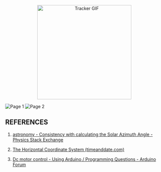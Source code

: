 <p align="center">
  <img src="https://github.com/git-dibwar/Worm-gear-driven-azimuth-elevate-solar-tracker/blob/main/report/tracker.gif" alt="Tracker GIF" width="300"/>
</p>

![Page 1](https://github.com/git-dibwar/Worm-gear-driven-azimuth-elevate-solar-tracker/blob/main/report/page1.jpg)
![Page 2](https://github.com/git-dibwar/Worm-gear-driven-azimuth-elevate-solar-trackerr/blob/main/report/page2.jpg)

## REFERENCES
1. [astronomy - Consistency with calculating the Solar Azimuth Angle - Physics Stack Exchange](https://physics.stackexchange.com/questions/443184/consistency-with-calculating-the-Solar-Azimuth-Angle)

2. [The Horizontal Coordinate System (timeanddate.com)](https://www.timeanddate.com/astronomy/horizontal-system.html)

3. [Dc motor control - Using Arduino / Programming Questions - Arduino Forum](https://forum.arduino.cc/t/dc-motor-control/401915)
